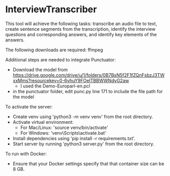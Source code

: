 # InterviewTranscriber

This tool will achieve the following tasks: transcribe an audio file to text, create sentence segments from the transcription,
identify the interview questions and corresponding answers, and identify key elements of the answers. 

The following downloads are required: ffmpeg

Additional steps are needed to integrate Punctuator:
- Download the model from https://drive.google.com/drive/u/1/folders/0B7BsN5f2F1fZQnFsbzJ3TWxxMms?resourcekey=0-6yhuY9FOeITBBWWNdyG2aw
    - I used the Demo-Europarl-en.pcl
- in the punctuator folder, edit punc.py line 171 to include the file path for the model

To activate the server:
- Create venv using 'python3 -m venv venv' from the root directory.
- Activate virtual environment:
    - For Mac/Linux: 'source venv/bin/activate'
    - For Windows: 'venv\Scripts\activate.bat'
- Install dependencies using 'pip install -r requirements.txt'.
- Start server by running 'python3 server.py' from the root directory.

To run with Docker:
- Ensure that your Docker settings specify that that container size can be 8 GB. 

